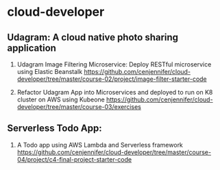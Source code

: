 # cloud-developer

## Udagram: A cloud native photo sharing application

  1. Udagram Image Filtering Microservice: Deploy RESTful microservice using Elastic Beanstalk
  https://github.com/cenjennifer/cloud-developer/tree/master/course-02/project/image-filter-starter-code

  2. Refactor Udagram App into Microservices and deployed to run on K8 cluster on AWS using Kubeone
  https://github.com/cenjennifer/cloud-developer/tree/master/course-03/exercises

## Serverless Todo App:

  1. A Todo app using AWS Lambda and Serverless framework
  https://github.com/cenjennifer/cloud-developer/tree/master/course-04/project/c4-final-project-starter-code
